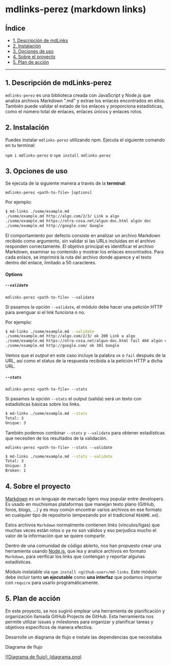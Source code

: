 # mdlinks-perez (markdown links)

## Índice

* [1. Descripción de mdLinks](#1-descripción-de-mdLinks)
* [2. Instalación](#2-instalación)
* [3. Opciones de uso](#3-opciones-de-uso)
* [4. Sobre el proyecto](#4-sobre-el-proyecto)
* [5. Plan de acción](#5-plan-de-acción)

---

## 1. Descripción de mdLinks-perez

`mdlinks-perez` es una biblioteca creada con JavaScript y Node.js que analiza archivos Markdown ".md" y extrae los enlaces encontrados en ellos. También puede validar el estado de los enlaces y proporciona estadísticas, como el número total de enlaces, enlaces únicos y enlaces rotos.

## 2. Instalación

Puedes instalar `mdlinks-perez` utilizando npm. Ejecuta el siguiente comando en tu terminal:

 `npm i mdlinks-perez` o `npm install mdlinks-perez`

## 3. Opciones de uso

Se ejecuta de la siguiente manera a través de la **terminal**:

`mdlinks-perez <path-to-file> [options]`

Por ejemplo:

```sh
$ md-links ./some/example.md
./some/example.md http://algo.com/2/3/ Link a algo
./some/example.md https://otra-cosa.net/algun-doc.html algún doc
./some/example.md http://google.com/ Google

```

El comportamiento por defecto consiste en analizar un archivo Markdown recibido como argumento, sin validar si las URLs incluidas en el archivo responden correctamente. El objetivo principal es identificar el archivo Markdown, examinar su contenido y mostrar los enlaces encontrados. Para cada enlace, se imprimirá la ruta del archivo donde aparece y el texto dentro del enlace, limitado a 50 caracteres.

#### Options

##### `--validate`

`mdlinks-perez <path-to-file> --validate`

Si pasamos la opción `--validate`, el módulo debe hacer una petición HTTP para
averiguar si el link funciona o no.

Por ejemplo:

```sh
$ md-links ./some/example.md --validate
./some/example.md http://algo.com/2/3/ ok 200 Link a algo
./some/example.md https://otra-cosa.net/algun-doc.html fail 404 algún doc
./some/example.md http://google.com/ ok 301 Google

```

Vemos que el *output* en este caso incluye la palabra `ok` o `fail` después de
la URL, así como el status de la respuesta recibida a la petición HTTP a dicha
URL.

##### `--stats`

`mdlinks-perez <path-to-file> --stats`

Si pasamos la opción `--stats` el output (salida) será un texto con estadísticas
básicas sobre los links.

```sh
$ md-links ./some/example.md --stats
Total: 3
Unique: 3

```

También podemos combinar `--stats` y `--validate` para obtener estadísticas que
necesiten de los resultados de la validación.

`mdlinks-perez <path-to-file> --stats --validate`

```sh
$ md-links ./some/example.md --stats --validate
Total: 3
Unique: 3
Broken: 1

```

## 4. Sobre el proyecto

[Markdown](https://es.wikipedia.org/wiki/Markdown) es un lenguaje de marcado
ligero muy popular entre developers. Es usado en muchísimas plataformas que
manejan texto plano (GitHub, foros, blogs, ...) y es muy común
encontrar varios archivos en ese formato en cualquier tipo de repositorio
(empezando por el tradicional `README.md`).

Estos archivos `Markdown` normalmente contienen *links* (vínculos/ligas) que
muchas veces están rotos o ya no son válidos y eso perjudica mucho el valor de
la información que se quiere compartir.

Dentro de una comunidad de código abierto, nos han propuesto crear una
herramienta usando [Node.js](https://nodejs.org/), que lea y analice archivos
en formato `Markdown`, para verificar los links que contengan y reportar
algunas estadísticas.

Módulo instalable via `npm install <github-user>/md-links`. Este módulo debe
incluir tanto **un ejecutable** como **una interfaz** que podamos importar con `require`
para usarlo programáticamente.

## 5. Plan de acción

En este proyecto, se nos sugirió emplear una herramienta de planificación y organización llamada GitHub Projects de GitHub. Esta herramienta nos permite utilizar issues y milestones para organizar y planificar tareas y objetivos específicos de manera efectiva.

Desarrolle un diagrama de flujo e instale las dependencias que necesitaba

Diagrama de flujo

[![Diagrama de flujo]: (diagrama.png)](https://user-images.githubusercontent.com/124813555/240490495-79113eb1-d30e-428f-a0f2-faa31e258f1a.jpg)
